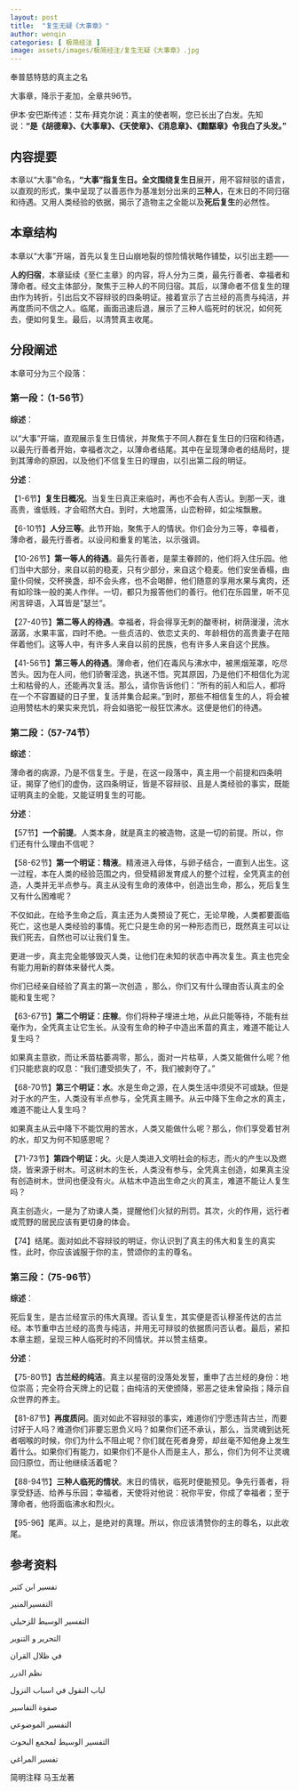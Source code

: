 ```yaml
---
layout: post
title:  "复生无疑《大事章》"
author: wenqin
categories: [ 极简经注 ]
image: assets/images/极简经注/复生无疑《大事章》.jpg
---
```


奉普慈特慈的真主之名

大事章，降示于麦加，全章共96节。

伊本·安巴斯传述：艾布·拜克尔说：真主的使者啊，您已长出了白发。先知说：**“是《胡德章》、《大事章》、《天使章》、《消息章》、《黯黮章》令我白了头发。”**

## 内容提要

本章以“大事”命名，**“大事”**指复生日。全文围绕**复生日**展开，用不容辩驳的语言，以直观的形式，集中呈现了以善恶作为基准划分出来的**三种人**，在末日的不同归宿和待遇。又用人类经验的依据，揭示了造物主之全能以及**死后复生**的必然性。

## 本章结构

本章以“大事”开端，首先以复生日山崩地裂的惊险情状略作铺垫，以引出主题——

**人的归宿**，本章延续《至仁主章》的内容，将人分为三类，最先行善者、幸福者和薄命者。经文主体部分，聚焦于三种人的不同归宿。其后，以薄命者不信复生的理由作为转折，引出后文不容辩驳的四条明证。接着宣示了古兰经的高贵与纯洁，并再度质问不信之人。临尾，画面迅速后退，展示了三种人临死时的状况，如何死去，便如何复生。最后，以清赞真主收尾。

## 分段阐述

本章可分为三个段落：

### 第一段：（1-56节）

**综述**：

以“大事”开端，直观展示复生日情状，并聚焦于不同人群在复生日的归宿和待遇，以最先行善者开始，幸福者次之，以薄命者结尾。其中在呈现薄命者的结局时，提到其薄命的原因，以及他们不信复生日的理由，以引出第二段的明证。

**分述**：

【1-6节】**复生日概况**。当复生日真正来临时，再也不会有人否认。到那一天，谁高贵，谁低贱，才会昭然大白。到时，大地震荡，山峦粉碎，如尘埃飘散。

【6-10节】**人分三等**。此节开始，聚焦于人的情状。你们会分为三等，幸福者，薄命者，最先行善者。以设问和重复的笔法，以示强调。

【10-26节】**第一等人的待遇**。最先行善者，是蒙主眷顾的，他们将入住乐园。他们当中大部分，来自以前的稳麦，只有少部分，来自这个稳麦。他们安坐香榻，由童仆伺候，交杯换盏，却不会头疼，也不会喝醉，他们随意的享用水果与禽肉，还有如珍珠一般的美人作伴。一切，都只为报答他们的善行。他们在乐园里，听不见闲言碎语，入耳皆是”瑟兰“。

【27-40节】**第二等人的待遇**。幸福者，将会得享无刺的酸枣树，树荫漫漫，流水潺潺，水果丰富，四时不绝。一些贞洁的、依恋丈夫的、年龄相仿的高贵妻子在陪伴着他们。这等人中，有许多人来自以前的民族，也有许多人来自这个民族。

【41-56节】**第三等人的待遇**。薄命者，他们在毒风与沸水中，被黑烟笼罩，吃尽苦头。因为在人间，他们骄奢淫逸，执迷不悟。究其原因，乃是他们不相信化为泥土和枯骨的人，还能再次复活。那么，请你告诉他们：“所有的前人和后人，都将在一个不容置疑的日子里，复活并集合起来。”到时，那些不相信复生的人，将会被迫用赞枯木的果实来充饥，将会如骆驼一般狂饮沸水。这便是他们的待遇。

### 第二段：（57-74节）

**综述**：

薄命者的病源，乃是不信复生。于是，在这一段落中，真主用一个前提和四条明证，揭穿了他们的虚伪，这四条明证，皆是不容辩驳、且是人类经验的事实，既能证明真主的全能，又能证明复生的可能。

**分述**：

【57节】**一个前提**。人类本身，就是真主的被造物，这是一切的前提。所以，你们还有什么理由不信呢？

【58-62节】**第一个明证：精液**。精液进入母体，与卵子结合，一直到人出生。这一过程，本在人类的经验范围之内，但受精卵发育成人的整个过程，全凭真主的创造，人类并无半点参与。真主从没有生命的液体中，创造出生命，那么，死后复生又有什么困难呢？

不仅如此，在给予生命之后，真主还为人类预设了死亡，无论早晚，人类都要面临死亡，这也是人类经验的事情。死亡只是生命的另一种形态而已，既然真主可以让我们死去，自然也可以让我们复生。

更进一步，真主完全能够毁灭人类，让他们在未知的状态中再次复生。真主也完全有能力用新的群体来替代人类。

你们已经亲自经验了真主的第一次创造 ，那么，你们又有什么理由否认真主的全能和复生呢？

【63-67节】**第二个明证：庄稼**。你们将种子埋进土地，从此只能等待，不能有丝毫作为，全凭真主让它生长。从没有生命的种子中造出禾苗的真主，难道不能让人复生吗？

如果真主意欲，而让禾苗枯萎凋零，那么，面对一片枯草，人类又能做什么呢？他们只能悲哀的叹息：“我们遭受损失了，不，我们被剥夺了。”

【68-70节】**第三个明证：水**。水是生命之源，在人类生活中须臾不可或缺。但是对于水的产生，人类没有半点参与，全凭真主赐予。从云中降下生命之水的真主，难道不能让人复生吗？

如果真主从云中降下不能饮用的苦水，人类又能做什么呢？那么，你们享受着甘冽的水，却又为何不知感恩呢？

【71-73节】**第四个明证：火**。火是人类进入文明社会的标志，而火的产生以及燃烧，皆来源于树木。可这树木的生长，人类没有参与，全凭真主创造，如果真主没有创造树木，世间也便没有火。从枯木中造出生命之火的真主，难道不能让人复生吗？

真主创造火，一是为了劝谏人类，提醒他们火狱的刑罚。其次，火的作用，远行者或荒野的居民应该有更切身的体会。

【74】结尾。面对如此不容辩驳的明证，你认识到了真主的伟大和复生的真实性，此时，你应该诚服于你的主，赞颂你的主的尊名。

### 第三段：（75-96节）

**综述**：

死后复生，是古兰经宣示的伟大真理。否认复生，其实便是否认穆圣传达的古兰经。本节重申古兰经的高贵与纯洁，并用无可辩驳的依据质问否认者。最后，紧扣本章主题，呈现三种人临死时的不同情状。并以赞主结束。

**分述**：

【75-80节】**古兰经的纯洁**。真主以星宿的没落处发誓，重申了古兰经的身份：地位崇高；完全符合天牌上的记载；由纯洁的天使颁降，邪恶之徒未曾染指；降示自众世界的养主。

【81-87节】**再度质问**。面对如此不容辩驳的事实，难道你们宁愿违背古兰，而要讨好于人吗？难道你们非要忘恩负义吗？如果你们还不承认，那么，当灵魂到达死者咽喉的时候，你们为什么不阻止呢？你们就在死者身旁，却丝毫不知他身上发生着什么。如果你们有能力，如果你们不是仆人而是主人，那么，你们为何不让灵魂回归原位，而让他继续活着呢？

【88-94节】**三种人临死的情状**。末日的情状，临死时便能预见。争先行善者，将享受舒适、给养与乐园；幸福者，天使将对他说：祝你平安，你成了幸福者；至于薄命者，他将面临沸水和烈火。

【95-96】尾声。以上，是绝对的真理。所以，你应该清赞你的主的尊名，以此收尾。

## 参考资料

تفسير ابن كثير

التفسيرالمنير

التفسير الوسيط للزحيلي

التحرير و التنوير

في ظلال القران

نظم الدرر

لباب النقول في اسباب النزول

صفوة التفاسير

التفسير الموضوعي

التفسير الوسيط لمجمع البحوث

تفسير المراغي

简明注释   马玉龙著
